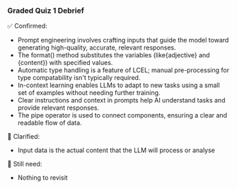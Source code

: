 ### Graded Quiz 1 Debrief

✅ Confirmed:
- Prompt engineering involves crafting inputs that guide the model toward generating high-quality, accurate, relevant responses.
- The format() method substitutes the variables (like{adjective} and {content}) with specified values.
- Automatic type handling is a feature of LCEL; manual pre-processing for type compatability isn't typically required.
- In-context learning enables LLMs to adapt to new tasks using a small set of examples without needing further training.
- Clear instructions and context in prompts help AI understand tasks and provide relevant responses.
- The pipe operator is used to connect components, ensuring a clear and readable flow of data.

🧠 Clarified:
- Input data is the actual content that the LLM will process or analyse

🔄 Still need:
- Nothing to revisit
